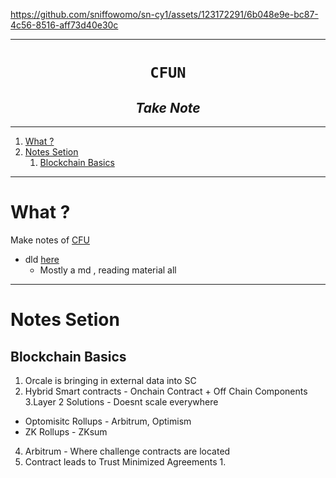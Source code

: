 https://github.com/sniffowomo/sn-cy1/assets/123172291/6b048e9e-bc87-4c56-8516-aff73d40e30c

---

<h1 align="center"><code> CFUN </code></h1>
<h2 align="center"><i> Take Note </i></h2>

---

1. [What ?](#what-)
2. [Notes Setion](#notes-setion)
   1. [Blockchain Basics](#blockchain-basics)

---

# What ?

Make notes of [CFU](https://github.com/Cyfrin/foundry-full-course-f23)

- dld [here](../cfug/)
  - Mostly a md , reading material all

---

# Notes Setion

## Blockchain Basics

1. Orcale is bringing in external data into SC
2. Hybrid Smart contracts - Onchain Contract + Off Chain Components
3.Layer 2 Solutions - Doesnt scale everywhere 
  - Optomisitc Rollups - Arbitrum, Optimism 
  - ZK Rollups - ZKsum
4. Arbitrum - Where challenge contracts are located
5. Contract leads to Trust Minimized Agreements 
   1. 
